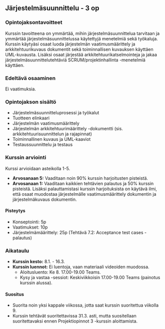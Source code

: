 ## Järjestelmäsuunnittelu - 3 op

### Opintojaksontavoitteet
Kurssin tavoitteena on ymmärtää, mihin järjestelmäsuunnittelua tarvitaan ja ymmärtää järjestelmäsuunnittelussa käytettyjä menetelmiä sekä työkaluja. Kurssin käytyäsi osaat luoda järjestelmän vaatimusmäärittely ja arkkitehtuurikuvaus dokumentit sekä toiminnallisen kuvauksen käyttäen UML-kuvausta. Lisäksi osaat järjestää arkkitehtuurikatselmointeja ja jakaa järjestelmäsuunnittelutehtäviä SCRUM/projektinhallinta -menetelmiä käyttäen.

### Edeltävä osaaminen
Ei vaatimuksia.

### Opintojakson sisältö
- Järjestelmäsuunnitteluprosessi ja työkalut
- Tuotteen elinkaari
- Järjestelmän vaatimusmäärittely
- Järjestelmän arkkitehtuurimäärittely -dokumentti (sis. arkkitehtuurisuunnittelun ja rajapinnat)
- Toiminnallinen kuvaus ja UML-kaaviot
- Testaussuunnittelu ja testaus

### Kurssin arviointi
Kurssi arvioidaan asteikolla 1-5. 
- **Arvosanaan 5:** Vaaditaan noin 90% kurssin harjoitusten pisteistä. 
- **Arvosanaan 1:** Vaaditaan kaikkien tehtävien palautus ja 50% kurssin pisteistä. Lisäksi palauttamistasi kurssin harjoituksista on käytävä ilmi, että osaat muodostaa järjestelmälle vaatimusmäärittely dokumentin ja järjestelmäkuvaus dokumentin.

#### Pisteytys
- Konseptointi: 5p
- Vaatimukset: 10p
- Järjestelmämäärittely: 25p (Tehtävä 7.2: Acceptance test cases -palautus)

### Aikataulu
- **Kurssin kesto:** 8.1. - 16.3.
- **Kurssin luennot:** Ei luentoja, vaan materiaali videoiden muodossa.
  - Aloitusluento: Ke 8. 17.00-19.00 Teams.
  - Kysy ja vastaa -sessiot: Keskiviikkoisin 17.00-19.00 Teams (painotus kurssin alussa).

#### Suositus
- Suorita noin yksi kappale viikossa, jotta saat kurssin suoritettua viikolla 9.
- Kurssin tehtävät suoritettavissa 31.3. asti, mutta suositellaan suoritettavaksi ennen Projektiopinnot 3 -kurssin aloittamista.


